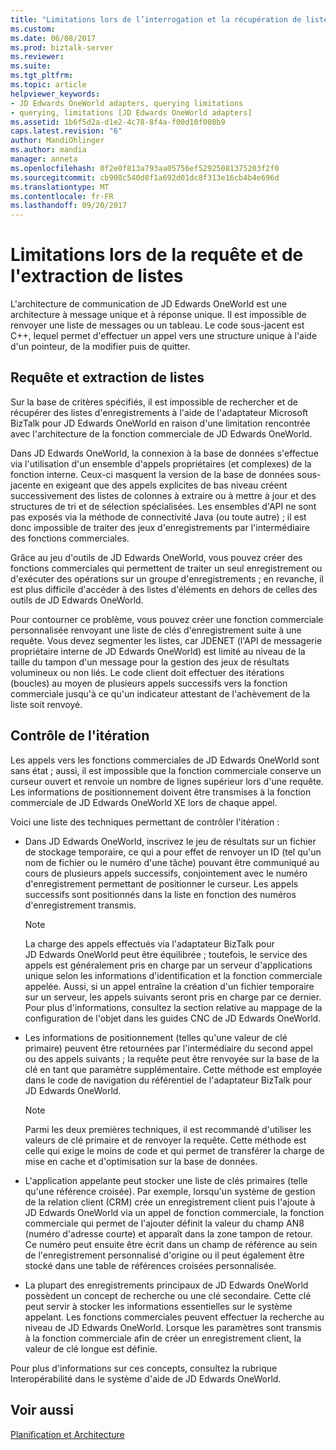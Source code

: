 ```yaml
---
title: "Limitations lors de l’interrogation et la récupération de listes | Documents Microsoft"
ms.custom: 
ms.date: 06/08/2017
ms.prod: biztalk-server
ms.reviewer: 
ms.suite: 
ms.tgt_pltfrm: 
ms.topic: article
helpviewer_keywords:
- JD Edwards OneWorld adapters, querying limitations
- querying, limitations [JD Edwards OneWorld adapters]
ms.assetid: 1b6f5d2a-d1e2-4c78-8f4a-f00d10f008b9
caps.latest.revision: "6"
author: MandiOhlinger
ms.author: mandia
manager: anneta
ms.openlocfilehash: 0f2e0f813a793aa05756ef52925081375203f2f0
ms.sourcegitcommit: cb908c540d8f1a692d01dc8f313e16cb4b4e696d
ms.translationtype: MT
ms.contentlocale: fr-FR
ms.lasthandoff: 09/20/2017
---
```

# <a name="limitations-when-querying-and-retrieving-lists"></a>Limitations lors de la requête et de l'extraction de listes
L'architecture de communication de JD Edwards OneWorld est une architecture à message unique et à réponse unique. Il est impossible de renvoyer une liste de messages ou un tableau. Le code sous-jacent est C++, lequel permet d'effectuer un appel vers une structure unique à l'aide d'un pointeur, de la modifier puis de quitter.  
  
## <a name="querying-and-retrieving-lists"></a>Requête et extraction de listes  
 Sur la base de critères spécifiés, il est impossible de rechercher et de récupérer des listes d'enregistrements à l'aide de l'adaptateur Microsoft BizTalk pour JD Edwards OneWorld en raison d'une limitation rencontrée avec l'architecture de la fonction commerciale de JD Edwards OneWorld.  
  
 Dans JD Edwards OneWorld, la connexion à la base de données s'effectue via l'utilisation d'un ensemble d'appels propriétaires (et complexes) de la fonction interne. Ceux-ci masquent la version de la base de données sous-jacente en exigeant que des appels explicites de bas niveau créent successivement des listes de colonnes à extraire ou à mettre à jour et des structures de tri et de sélection spécialisées. Les ensembles d'API ne sont pas exposés via la méthode de connectivité Java (ou toute autre) ; il est donc impossible de traiter des jeux d'enregistrements par l'intermédiaire des fonctions commerciales.  
  
 Grâce au jeu d'outils de JD Edwards OneWorld, vous pouvez créer des fonctions commerciales qui permettent de traiter un seul enregistrement ou d'exécuter des opérations sur un groupe d'enregistrements ; en revanche, il est plus difficile d'accéder à des listes d'éléments en dehors de celles des outils de JD Edwards OneWorld.  
  
 Pour contourner ce problème, vous pouvez créer une fonction commerciale personnalisée renvoyant une liste de clés d'enregistrement suite à une requête. Vous devez segmenter les listes, car JDENET (l'API de messagerie propriétaire interne de JD Edwards OneWorld) est limité au niveau de la taille du tampon d'un message pour la gestion des jeux de résultats volumineux ou non liés. Le code client doit effectuer des itérations (boucles) au moyen de plusieurs appels successifs vers la fonction commerciale jusqu'à ce qu'un indicateur attestant de l'achèvement de la liste soit renvoyé.  
  
## <a name="controlling-iteration"></a>Contrôle de l'itération  
 Les appels vers les fonctions commerciales de JD Edwards OneWorld sont sans état ; aussi, il est impossible que la fonction commerciale conserve un curseur ouvert et renvoie un nombre de lignes supérieur lors d'une requête. Les informations de positionnement doivent être transmises à la fonction commerciale de JD Edwards OneWorld XE lors de chaque appel.  
  
 Voici une liste des techniques permettant de contrôler l'itération :  
  
-   Dans JD Edwards OneWorld, inscrivez le jeu de résultats sur un fichier de stockage temporaire, ce qui a pour effet de renvoyer un ID (tel qu'un nom de fichier ou le numéro d'une tâche) pouvant être communiqué au cours de plusieurs appels successifs, conjointement avec le numéro d'enregistrement permettant de positionner le curseur. Les appels successifs sont positionnés dans la liste en fonction des numéros d'enregistrement transmis.  
  
    > [!NOTE]
    >  La charge des appels effectués via l'adaptateur BizTalk pour JD Edwards OneWorld peut être équilibrée ; toutefois, le service des appels est généralement pris en charge par un serveur d'applications unique selon les informations d'identification et la fonction commerciale appelée. Aussi, si un appel entraîne la création d'un fichier temporaire sur un serveur, les appels suivants seront pris en charge par ce dernier. Pour plus d'informations, consultez la section relative au mappage de la configuration de l'objet dans les guides CNC de JD Edwards OneWorld.  
  
-   Les informations de positionnement (telles qu'une valeur de clé primaire) peuvent être retournées par l'intermédiaire du second appel ou des appels suivants ; la requête peut être renvoyée sur la base de la clé en tant que paramètre supplémentaire. Cette méthode est employée dans le code de navigation du référentiel de l'adaptateur BizTalk pour JD Edwards OneWorld.  
  
    > [!NOTE]
    >  Parmi les deux premières techniques, il est recommandé d'utiliser les valeurs de clé primaire et de renvoyer la requête. Cette méthode est celle qui exige le moins de code et qui permet de transférer la charge de mise en cache et d'optimisation sur la base de données.  
  
-   L'application appelante peut stocker une liste de clés primaires (telle qu'une référence croisée). Par exemple, lorsqu'un système de gestion de la relation client (CRM) crée un enregistrement client puis l'ajoute à JD Edwards OneWorld via un appel de fonction commerciale, la fonction commerciale qui permet de l'ajouter définit la valeur du champ AN8 (numéro d'adresse courte) et apparaît dans la zone tampon de retour. Ce numéro peut ensuite être écrit dans un champ de référence au sein de l'enregistrement personnalisé d'origine ou il peut également être stocké dans une table de références croisées personnalisée.  
  
-   La plupart des enregistrements principaux de JD Edwards OneWorld possèdent un concept de recherche ou une clé secondaire. Cette clé peut servir à stocker les informations essentielles sur le système appelant. Les fonctions commerciales peuvent effectuer la recherche au niveau de JD Edwards OneWorld. Lorsque les paramètres sont transmis à la fonction commerciale afin de créer un enregistrement client, la valeur de clé longue est définie.  
  
 Pour plus d'informations sur ces concepts, consultez la rubrique Interopérabilité dans le système d'aide de JD Edwards OneWorld.  
  
## <a name="see-also"></a>Voir aussi  
 [Planification et Architecture](../core/planning-and-architecture17.md)